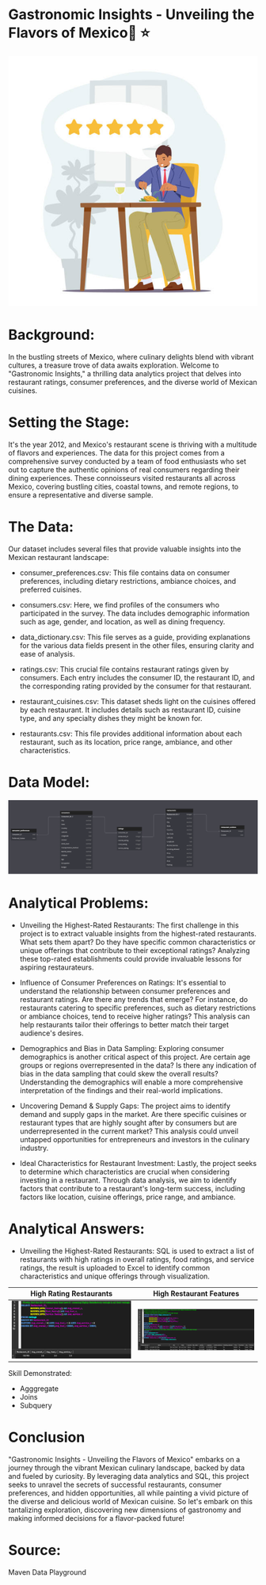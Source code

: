 # Gastronomic Insights - Unveiling the Flavors of Mexico🌮 ⭐
![](restaurant_ratings_img.jpeg)
# Background:
In the bustling streets of Mexico, where culinary delights blend with vibrant cultures, a treasure trove of data awaits exploration. Welcome to "Gastronomic Insights," a thrilling data analytics project that delves into restaurant ratings, consumer preferences, and the diverse world of Mexican cuisines.

# Setting the Stage:
It's the year 2012, and Mexico's restaurant scene is thriving with a multitude of flavors and experiences. The data for this project comes from a comprehensive survey conducted by a team of food enthusiasts who set out to capture the authentic opinions of real consumers regarding their dining experiences. These connoisseurs visited restaurants all across Mexico, covering bustling cities, coastal towns, and remote regions, to ensure a representative and diverse sample.

# The Data:
Our dataset includes several files that provide valuable insights into the Mexican restaurant landscape:

* consumer_preferences.csv: This file contains data on consumer preferences, including dietary restrictions, ambiance choices, and preferred cuisines.

* consumers.csv: Here, we find profiles of the consumers who participated in the survey. The data includes demographic information such as age, gender, and location, as well as dining frequency.

* data_dictionary.csv: This file serves as a guide, providing explanations for the various data fields present in the other files, ensuring clarity and ease of analysis.

* ratings.csv: This crucial file contains restaurant ratings given by consumers. Each entry includes the consumer ID, the restaurant ID, and the corresponding rating provided by the consumer for that restaurant.

* restaurant_cuisines.csv: This dataset sheds light on the cuisines offered by each restaurant. It includes details such as restaurant ID, cuisine type, and any specialty dishes they might be known for.

* restaurants.csv: This file provides additional information about each restaurant, such as its location, price range, ambiance, and other characteristics.
# Data Model:
![](Resturant_model.png)
# Analytical Problems:

* Unveiling the Highest-Rated Restaurants: The first challenge in this project is to extract valuable insights from the highest-rated restaurants. What sets them apart? Do they have specific common characteristics or unique offerings that contribute to their exceptional ratings? Analyzing these top-rated establishments could provide invaluable lessons for aspiring restaurateurs.

* Influence of Consumer Preferences on Ratings: It's essential to understand the relationship between consumer preferences and restaurant ratings. Are there any trends that emerge? For instance, do restaurants catering to specific preferences, such as dietary restrictions or ambiance choices, tend to receive higher ratings? This analysis can help restaurants tailor their offerings to better match their target audience's desires.

* Demographics and Bias in Data Sampling: Exploring consumer demographics is another critical aspect of this project. Are certain age groups or regions overrepresented in the data? Is there any indication of bias in the data sampling that could skew the overall results? Understanding the demographics will enable a more comprehensive interpretation of the findings and their real-world implications.

* Uncovering Demand & Supply Gaps: The project aims to identify demand and supply gaps in the market. Are there specific cuisines or restaurant types that are highly sought after by consumers but are underrepresented in the current market? This analysis could unveil untapped opportunities for entrepreneurs and investors in the culinary industry.

* Ideal Characteristics for Restaurant Investment: Lastly, the project seeks to determine which characteristics are crucial when considering investing in a restaurant. Through data analysis, we aim to identify factors that contribute to a restaurant's long-term success, including factors like location, cuisine offerings, price range, and ambiance.
# Analytical Answers:
* Unveiling the Highest-Rated Restaurants: SQL is used to extract a list of restaurants with high ratings in overall ratings, food ratings, and service ratings, the result is uploaded to Excel to identify common characteristics and unique offerings through visualization.



High Rating Restaurants        |     High Restaurant Features
:----------------------------: | :---------------------------------: 
![](SQL_query_1.png)           |  ![](High_restaurants_feat.png) 


Skill Demonstrated: 
* Agggregate
* Joins
* Subquery
# Conclusion
"Gastronomic Insights - Unveiling the Flavors of Mexico" embarks on a journey through the vibrant Mexican culinary landscape, backed by data and fueled by curiosity. By leveraging data analytics and SQL, this project seeks to unravel the secrets of successful restaurants, consumer preferences, and hidden opportunities, all while painting a vivid picture of the diverse and delicious world of Mexican cuisine. So let's embark on this tantalizing exploration, discovering new dimensions of gastronomy and making informed decisions for a flavor-packed future!
# Source: 
Maven Data Playground
